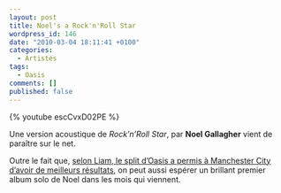 ```yaml
---
layout: post
title: Noel's a Rock'n'Roll Star
wordpress_id: 146
date: "2010-03-04 18:11:41 +0100"
categories:
  - Artistes
tags:
  - Oasis
comments: []
published: false
---
```


{% youtube escCvxD02PE %}

Une version acoustique de _Rock’n’Roll Star_, par **Noel Gallagher** vient de
paraître sur le net.

Outre le fait que, [selon Liam, le split d’Oasis a permis à Manchester City
d’avoir de meilleurs résultats][1], on peut aussi espérer un brillant premier
album solo de Noel dans les mois qui viennent.

[1]:
  https://www.nme.com/news/music/oasis-178-1299591
  "Liam Gallagher: ‘Oasis split has helped Manchester City’"
